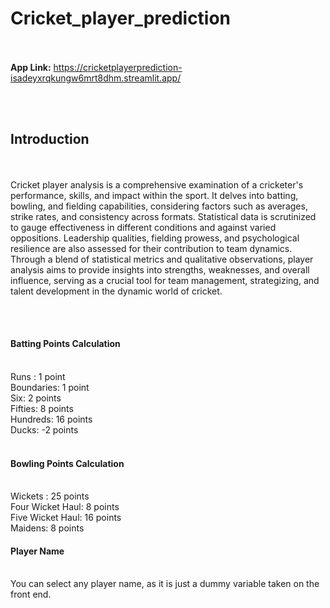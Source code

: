 # Cricket_player_prediction
<br><br>
<b>App Link:</b> https://cricketplayerprediction-isadeyxrqkungw6mrt8dhm.streamlit.app/

<br><br>

<h2><b>Introduction</b></h2><br><br>
Cricket player analysis is a comprehensive examination of a cricketer's performance, skills, and impact within the sport. It delves into batting, bowling, and fielding capabilities, considering factors such as averages, strike rates, and consistency across formats. Statistical data is scrutinized to gauge effectiveness in different conditions and against varied oppositions. Leadership qualities, fielding prowess, and psychological resilience are also assessed for their contribution to team dynamics. Through a blend of statistical metrics and qualitative observations, player analysis aims to provide insights into strengths, weaknesses, and overall influence, serving as a crucial tool for team management, strategizing, and talent development in the dynamic world of cricket.

<br><br>
<h4><b>Batting Points Calculation</b></h4>
<br>
Runs : 1 point <br>
Boundaries: 1 point <br>
Six: 2 points <br>
Fifties: 8 points <br>
Hundreds: 16 points <br>
Ducks: -2 points <br><br>

<h4><b>Bowling Points Calculation</b></h4>
<br>
Wickets : 25 points <br>
Four Wicket Haul: 8 points <br>
Five Wicket Haul: 16 points <br>
Maidens: 8 points <br>

<h4><b>Player Name</b></h4>
<br>
You can select any player name, as it is just a dummy variable taken on the front end.
